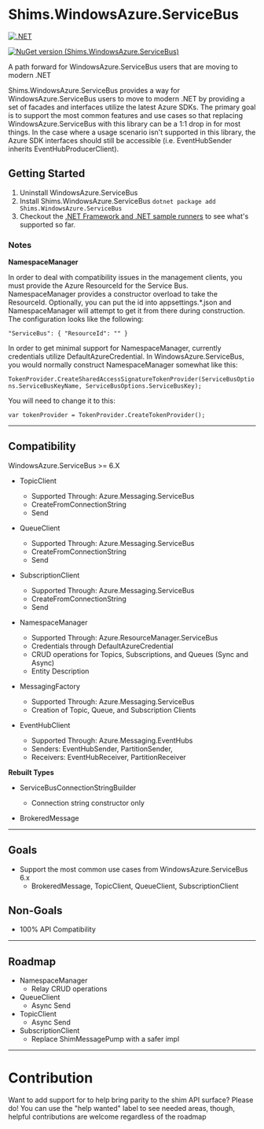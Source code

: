 # Shims.WindowsAzure.ServiceBus

[![.NET](https://github.com/zoeysaurusrex/Shims.WindowsAzure.ServiceBus/actions/workflows/dotnet.yml/badge.svg)](https://github.com/zoeysaurusrex/Shims.WindowsAzure.ServiceBus/actions/workflows/dotnet.yml)

[![NuGet version (Shims.WindowsAzure.ServiceBus)](https://img.shields.io/nuget/v/Shims.WindowsAzure.ServiceBus.svg?style=flat-square)](https://www.nuget.org/packages/Shims.WindowsAzure.ServiceBus/)


A path forward for WindowsAzure.ServiceBus users that are moving to modern .NET

Shims.WindowsAzure.ServiceBus provides a way for WindowsAzure.ServiceBus users to move to modern .NET by providing a set of facades and interfaces utilize the latest Azure SDKs. The primary goal is to support the most common features and use cases so that replacing WindowsAzure.ServiceBus with this library can be a 1:1 drop in for most things. In the case where a usage scenario isn't supported in this library, the Azure SDK interfaces should still be accessible (i.e. EventHubSender inherits EventHubProducerClient).

## Getting Started

1. Uninstall WindowsAzure.ServiceBus
2. Install Shims.WindowsAzure.ServiceBus `dotnet package add Shims.WindowsAzure.ServiceBus`
3. Checkout the [.NET Framework and .NET sample runners](https://github.com/zoeysaurusrex/WindowsAzure.ServiceBus.Shims/blob/main/samples/WindowsAzure.ServiceBus.Net.Runner/Program.cs) to see what's supported so far.

### Notes

**NamespaceManager**

In order to deal with compatibility issues in the management clients, you must provide the Azure ResourceId for the Service Bus. NamespaceManager provides a constructor overload to take the ResourceId. Optionally, you can put the id into appsettings.*.json and NamespaceManager will attempt to get it from there during construction. The configuration looks like the following:

`
"ServiceBus": {
        "ResourceId": ""
}
`

In order to get minimal support for NamespaceManager, currently credentials utilize DefaultAzureCredential. In WindowsAzure.ServiceBus, you would normally construct NamespaceManager somewhat like this:

`
TokenProvider.CreateSharedAccessSignatureTokenProvider(ServiceBusOptions.ServiceBusKeyName, ServiceBusOptions.ServiceBusKey);
`

You will need to change it to this:

`
var tokenProvider = TokenProvider.CreateTokenProvider();
`

***

## Compatibility

WindowsAzure.ServiceBus >= 6.X
- TopicClient
  - Supported Through: Azure.Messaging.ServiceBus
  - CreateFromConnectionString
  - Send
  
- QueueClient
  - Supported Through: Azure.Messaging.ServiceBus
  - CreateFromConnectionString
  - Send
  
- SubscriptionClient
  - Supported Through: Azure.Messaging.ServiceBus
  - CreateFromConnectionString
  - Send
  
- NamespaceManager
  - Supported Through: Azure.ResourceManager.ServiceBus
  - Credentials through DefaultAzureCredential
  - CRUD operations for Topics, Subscriptions, and Queues (Sync and Async)
  - Entity Description
  
- MessagingFactory
  - Supported Through: Azure.Messaging.ServiceBus
  - Creation of Topic, Queue, and Subscription Clients

- EventHubClient
  - Supported Through: Azure.Messaging.EventHubs
  - Senders: EventHubSender, PartitionSender, 
  - Receivers: EventHubReceiver, PartitionReceiver

**Rebuilt Types**

- ServiceBusConnectionStringBuilder
  - Connection string constructor only
  
- BrokeredMessage

***

## Goals

- Support the most common use cases from WindowsAzure.ServiceBus 6.x
  - BrokeredMessage, TopicClient, QueueClient, SubscriptionClient 

## Non-Goals

- 100% API Compatibility

***

## Roadmap

- NamespaceManager
  - Relay CRUD operations
- QueueClient
  - Async Send
- TopicClient
  - Async Send
- SubscriptionClient
  - Replace ShimMessagePump with a safer impl

***

# Contribution

Want to add support for to help bring parity to the shim API surface? Please do! You can use the "help wanted" label to see needed areas, though, helpful contributions are welcome regardless of the roadmap
